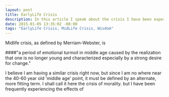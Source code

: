 ```yaml
---
layout: post
title: EarlyLife Crisis
description: In this article I speak about the crisis I have been experiencing of late.
date: 2015-01-05 13:35:02 -08:00
tags: "EarlyLife Crisis, MidLife Crisis, Wisdom"
---
```



Midlife crisis, as defined by Merriam-Webster, is 

####"a period of emotional turmoil in middle age caused by the realization that one is no longer young and characterized especially by a strong desire for change."

I believe I am having a similar crisis right now, but since I am no where near the 40-60 year old 'middle age' point, it must be defined by an alternate, more fitting term. I shall call it here the crisis of morality. but I have been frequently experiencing the effects of